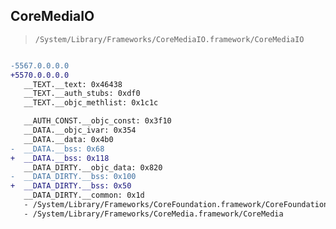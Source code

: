 ## CoreMediaIO

> `/System/Library/Frameworks/CoreMediaIO.framework/CoreMediaIO`

```diff

-5567.0.0.0.0
+5570.0.0.0.0
   __TEXT.__text: 0x46438
   __TEXT.__auth_stubs: 0xdf0
   __TEXT.__objc_methlist: 0x1c1c

   __AUTH_CONST.__objc_const: 0x3f10
   __DATA.__objc_ivar: 0x354
   __DATA.__data: 0x4b0
-  __DATA.__bss: 0x68
+  __DATA.__bss: 0x118
   __DATA_DIRTY.__objc_data: 0x820
-  __DATA_DIRTY.__bss: 0x100
+  __DATA_DIRTY.__bss: 0x50
   __DATA_DIRTY.__common: 0x1d
   - /System/Library/Frameworks/CoreFoundation.framework/CoreFoundation
   - /System/Library/Frameworks/CoreMedia.framework/CoreMedia

```
